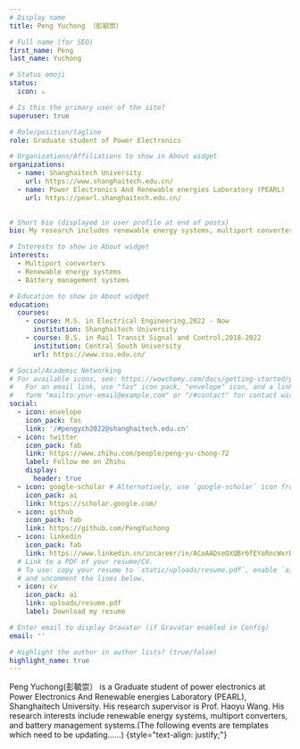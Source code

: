 ```yaml
---
# Display name
title: Peng Yuchong （彭毓崇）

# Full name (for SEO)
first_name: Peng
last_name: Yuchong

# Status emoji
status:
  icon: ☕️

# Is this the primary user of the site?
superuser: true

# Role/position/tagline
role: Graduate student of Power Electronics

# Organizations/Affiliations to show in About widget
organizations:
  - name: Shanghaitech University
    url: https://www.shanghaitech.edu.cn/
  - name: Power Electronics And Renewable energies Laboratory (PEARL)
    url: https://pearl.shanghaitech.edu.cn/    
    

# Short bio (displayed in user profile at end of posts)
bio: My research includes renewable energy systems, multiport converters, and battery management systems.

# Interests to show in About widget
interests:
  - Multiport converters
  - Renewable energy systems
  - Battery management systems

# Education to show in About widget
education:
  courses:
    - course: M.S. in Electrical Engineering,2022 - Now
      institution: Shanghaitech University
    - course: B.S. in Rail Transit Signal and Control,2018-2022
      institution: Central South University
      url: https://www.csu.edu.cn/

# Social/Academic Networking
# For available icons, see: https://wowchemy.com/docs/getting-started/page-builder/#icons
#   For an email link, use "fas" icon pack, "envelope" icon, and a link in the
#   form "mailto:your-email@example.com" or "/#contact" for contact widget.
social:
  - icon: envelope
    icon_pack: fas
    link: '/#pengych2022@shanghaitech.edu.cn'
  - icon: twitter
    icon_pack: fab
    link: https://www.zhihu.com/people/peng-yu-chong-72
    label: Follow me on Zhihu
    display:
      header: true
  - icon: google-scholar # Alternatively, use `google-scholar` icon from `ai` icon pack ；graduation-cap form 'fas' icon_pack
    icon_pack: ai
    link: https://scholar.google.com/
  - icon: github
    icon_pack: fab
    link: https://github.com/PengYuchong
  - icon: linkedin
    icon_pack: fab
    link: https://www.linkedin.cn/incareer/in/ACoAADseOXQBr6fEYoRncWxrDuBAW91Kc2xjAKk
  # Link to a PDF of your resume/CV.
  # To use: copy your resume to `static/uploads/resume.pdf`, enable `ai` icons in `params.yaml`,
  # and uncomment the lines below.
  - icon: cv
    icon_pack: ai
    link: uploads/resume.pdf
    label: Download my resume

# Enter email to display Gravatar (if Gravatar enabled in Config)
email: ''

# Highlight the author in author lists? (true/false)
highlight_name: true
---
```


 
Peng Yuchong(彭毓崇） is a Graduate student of power electronics at Power Electronics And Renewable energies Laboratory (PEARL), Shanghaitech University. His research supervisor is Prof. Haoyu Wang. His research interests include renewable energy systems, multiport converters, and battery management systems.(The following events are templates which need to be updating……)
{style="text-align: justify;"}
